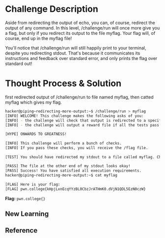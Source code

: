 # Challenge Description
Aside from redirecting the output of echo, you can, of course, redirect the output of any command. In this level, /challenge/run will once more give you a flag, but only if you redirect its output to the file myflag. Your flag will, of course, end up in the myflag file!

You'll notice that /challenge/run will still happily print to your terminal, despite you redirecting stdout. That's because it communicates its instructions and feedback over standard error, and only prints the flag over standard out!
# Thought Process & Solution
first redirected output of /challenge/run to file named myflag, then catted myflag which gives my flag.
```bash
hacker@piping~redirecting-more-output:~$ /challenge/run > myflag
[INFO] WELCOME! This challenge makes the following asks of you:
[INFO] - the challenge will check that output is redirected to a specific file path : myflag
[INFO] - the challenge will output a reward file if all the tests pass : /flag
 
[HYPE] ONWARDS TO GREATNESS!
 
[INFO] This challenge will perform a bunch of checks.
[INFO] If you pass these checks, you will receive the /flag file.
 
[TEST] You should have redirected my stdout to a file called myflag. Checking...
 
[PASS] The file at the other end of my stdout looks okay!
[PASS] Success! You have satisfied all execution requirements.
hacker@piping~redirecting-more-output:~$ cat myflag
 
[FLAG] Here is your flag:
[FLAG] pwn.college{kHpjLxnEcqYYzBL0CbzJrATHmK0.dVjN1QDL5EzN0czW}
```
**Flag:** `pwn.college{}`
## New Learning
## Reference
